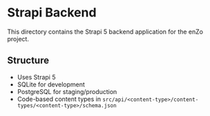 # Strapi Backend

This directory contains the Strapi 5 backend application for the enZo project.

## Structure

- Uses Strapi 5
- SQLite for development
- PostgreSQL for staging/production
- Code-based content types in `src/api/<content-type>/content-types/<content-type>/schema.json` 
